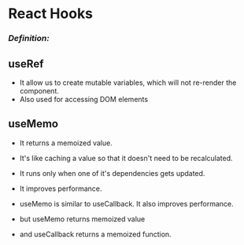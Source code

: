 # React Hooks

### _Definition:_

## useRef

- It allow us to create mutable variables, which will not re-render the component.
- Also used for accessing DOM elements

## useMemo

- It returns a memoized value.
- It's like caching a value so that it doesn't need to be recalculated.
- It runs only when one of it's dependencies gets updated.
- It improves performance.

- useMemo is similar to useCallback. It also improves performance.
- but useMemo returns memoized value
- and useCallback returns a memoized function.
